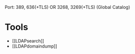 Port: 389, 636(+TLS) OR 3268, 3269(+TLS) (Global Catalog)

# Tools
- [[LDAPsearch]]
- [[LDAPdomaindump]]
